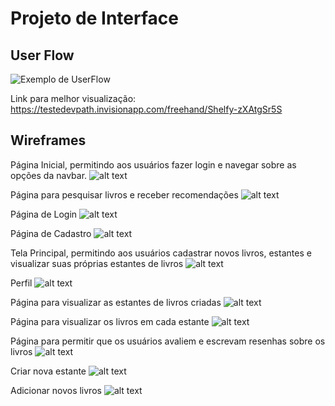 
# Projeto de Interface

## User Flow

![Exemplo de UserFlow](img/UserFlow.png)

Link para melhor visualização: https://testedevpath.invisionapp.com/freehand/Shelfy-zXAtgSr5S


## Wireframes

Página Inicial, permitindo aos usuários fazer login e navegar sobre as opções da navbar. 
![alt text](img/Wireframe/image.png)

Página para pesquisar livros e receber recomendações
![alt text](img/Wireframe/image-1.png)

Página de Login
![alt text](img/Wireframe/image-2.png)

Página de Cadastro
![alt text](img/Wireframe/image-3.png)

Tela Principal, permitindo aos usuários cadastrar novos livros, estantes e visualizar suas próprias estantes de livros
![alt text](img/Wireframe/image-4.png)

Perfil
![alt text](img/Wireframe/image-5.png)

Página para visualizar as estantes de livros criadas
![alt text](img/Wireframe/image-6.png)

Página para visualizar os livros em cada estante
![alt text](img/Wireframe/image-7.png)

Página para permitir que os usuários avaliem e escrevam resenhas sobre os livros
![alt text](img/Wireframe/image-8.png)

Criar nova estante
![alt text](img/Wireframe/image-9.png)

Adicionar novos livros
![alt text](img/Wireframe/image-10.png)

